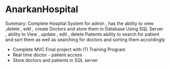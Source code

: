 # AnarkanHospital

Summary: 
Complete Hospital System for admin , has the ability to view ,delete , edit , create Doctors and store them in Database Using SQL Server , ability to View , update , edit , delete Patients 
ability to search for patient and sort them as well as searching for doctors and sorting them accordingly 

- Complete MVC Final project with ITI Training Program
- Real time doctor - patient access
- Store doctors and patients in SQL server
